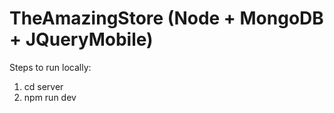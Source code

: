 
# TheAmazingStore (Node + MongoDB + JQueryMobile)

Steps to run locally:

1. cd server
2. npm run dev
